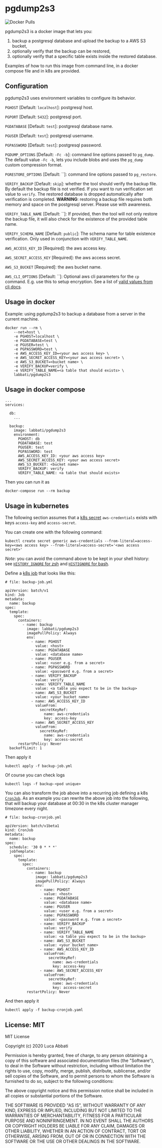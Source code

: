 # pgdump2s3

![Docker Pulls](https://img.shields.io/docker/pulls/labbati/pgdump2s3)

pgdump2s3 is a docker image that lets you:

1. backup a postgresql database and upload the backup to a AWS S3 bucket,
2. optionally verify that the backup can be restored,
3. optionally verify that a specific table exists inside the restored database.

Examples of how to run this image from command line, in a docker compose file and in k8s are provided.

## Configuration

pgdump2s3 uses environment variables to configure its behavior.

`PGHOST` [Default: `localhost`]: postgresql host.

`PGPORT` [Default: `5432`]: postgresql port.

`PGDATABASE` [Default: `test`]: postgresql database name.

`PGUSER` [Default: `test`]: postgresql username.

`PGPASSWORD` [Default: `test`]: postgresql password.

`PGDUMP_OPTIONS` [Default: `-Fc -b`]: command line options passed to `pg_dump`. The default value `-Fc -b`, lets you include blobs and uses the `pg_dump` custom compression format.

`PGRESTORE_OPTIONS` [Default: ``]: command line options passed to `pg_restore`.

`VERIFY_BACKUP` [Default: `skip`]: whether the tool should verify the backup file. By default the backup file is not verified. If you want to run verification set value to `verify`. The restored database is dropped automatically after verification is completed. **WARNING**: restoring a backup file requires both memory and space on the postgresql server. Please use with awareness.

`VERIFY_TABLE_NAME` [Default: ``]: If provided, then the tool will not only restore the backup file, it will also check for the existence of the provided table name.

`VERIFY_SCHEMA_NAME` [Default: `public`]: The schema name for table existence verification. Only used in conjunction with `VERIFY_TABLE_NAME`.

`AWS_ACCESS_KEY_ID` [Required]: the aws access key.

`AWS_SECRET_ACCESS_KEY` [Required]: the aws access secret.

`AWS_S3_BUCKET` [Required]: the aws bucket name.

`AWS_CLI_OPTIONS` [Default: ``]: Optional aws cli parameters for the `cp` command. E.g. use this to setup encryption. See a list of [valid values from cli docs](https://docs.aws.amazon.com/cli/latest/reference/s3/cp.html).

## Usage in docker

Example: using pgdump2s3 to backup a database from a server in the current machine.

```
docker run --rm \
    --net=host \
    -e PGHOST=localhost \
    -e PGDATABASE=test \
    -e PGUSER=test \
    -e PGPASSWORD=test \
    -e AWS_ACCESS_KEY_ID=<your aws access key> \
    -e AWS_SECRET_ACCESS_KEY=<your aws access secret> \
    -e AWS_S3_BUCKET=<bucket name> \
    -e VERIFY_BACKUP=verify \
    -e VERIFY_TABLE_NAME=<a table that should exists> \
    labbati/pgdump2s3
```

## Usage in docker compose

```
...
services:

  db:
    ...

  backup:
    image: labbati/pgdump2s3
    environment:
      PGHOST: db
      PGDATABASE: test
      PGUSER: test
      PGPASSWORD: test
      AWS_ACCESS_KEY_ID: <your aws access key>
      AWS_SECRET_ACCESS_KEY: <your aws access secret>
      AWS_S3_BUCKET: <bucket name>
      VERIFY_BACKUP: verify
      VERIFY_TABLE_NAME: <a table that should exists>
```

Then you can run it as

```
docker-compose run --rm backup
```

## Usage in kubernetes

The following section assumes that a [k8s secret](https://kubernetes.io/docs/concepts/configuration/secret/) `aws-credentials` exists with keys `access-key` and `access-secret`.

You can create one with the following command:

```
kubectl create secret generic aws-credentials --from-literal=access-key=<aws access key> --from-literal=access-secret='<aws access secret>'
```

_Note_: you can avoid the command above to be kept in your shell history: see [`HISTORY_IGNORE` for zsh](http://zsh.sourceforge.net/Doc/Release/Parameters.html#Parameters-Used-By-The-Shell) and [`HISTIGNORE` for bash](https://www.gnu.org/software/bash/manual/html_node/Bash-Variables.html).

Define a [k8s job](https://kubernetes.io/docs/concepts/workloads/controllers/jobs-run-to-completion/) that looks like this:

```
# file: backup-job.yml

apiVersion: batch/v1
kind: Job
metadata:
  name: backup
spec:
  template:
    spec:
      containers:
        - name: backup
          image: labbati/pgdump2s3
          imagePullPolicy: Always
          env:
            - name: PGHOST
              value: <host>
            - name: PGDATABASE
              value: <database name>
            - name: PGUSER
              value: <user e.g. from a secret>
            - name: PGPASSWORD
              value: <password e.g. from a secret>
            - name: VERIFY_BACKUP
              value: verify
            - name: VERIFY_TABLE_NAME
              value: <a table you expect to be in the backup>
            - name: AWS_S3_BUCKET
              value: <your bucket name>
            - name: AWS_ACCESS_KEY_ID
              valueFrom:
                secretKeyRef:
                  name: aws-credentials
                  key: access-key
            - name: AWS_SECRET_ACCESS_KEY
              valueFrom:
                secretKeyRef:
                  name: aws-credentials
                  key: access-secret
      restartPolicy: Never
  backoffLimit: 1
```

Then apply it

```
kubectl apply -f backup-job.yml
```

Of course you can check logs

```
kubectl logs -f backup-<pod unique>
```

You can also transform the job above into a recurring job defining a k8s [`CronJob`](). As an example you can rewrite the
above job into the following, that will backup your database at 00:30 in the k8s cluster manager timezone every night.

```
# file: backup-cronjob.yml

apiVersion: batch/v1beta1
kind: CronJob
metadata:
  name: backup
spec:
  schedule: '30 0 * * *'
  jobTemplate:
    spec:
      template:
        spec:
          containers:
            - name: backup
              image: labbati/pgdump2s3
              imagePullPolicy: Always
              env:
                - name: PGHOST
                  value: <host>
                - name: PGDATABASE
                  value: <database name>
                - name: PGUSER
                  value: <user e.g. from a secret>
                - name: PGPASSWORD
                  value: <password e.g. from a secret>
                - name: VERIFY_BACKUP
                  value: verify
                - name: VERIFY_TABLE_NAME
                  value: <a table you expect to be in the backup>
                - name: AWS_S3_BUCKET
                  value: <your bucket name>
                - name: AWS_ACCESS_KEY_ID
                  valueFrom:
                    secretKeyRef:
                      name: aws-credentials
                      key: access-key
                - name: AWS_SECRET_ACCESS_KEY
                  valueFrom:
                    secretKeyRef:
                      name: aws-credentials
                      key: access-secret
          restartPolicy: Never
```

And then apply it

```
kubectl apply -f backup-cronjob.yaml
```

## License: MIT

MIT License

Copyright (c) 2020 Luca Abbati

Permission is hereby granted, free of charge, to any person obtaining a copy
of this software and associated documentation files (the "Software"), to deal
in the Software without restriction, including without limitation the rights
to use, copy, modify, merge, publish, distribute, sublicense, and/or sell
copies of the Software, and to permit persons to whom the Software is
furnished to do so, subject to the following conditions:

The above copyright notice and this permission notice shall be included in all
copies or substantial portions of the Software.

THE SOFTWARE IS PROVIDED "AS IS", WITHOUT WARRANTY OF ANY KIND, EXPRESS OR
IMPLIED, INCLUDING BUT NOT LIMITED TO THE WARRANTIES OF MERCHANTABILITY,
FITNESS FOR A PARTICULAR PURPOSE AND NONINFRINGEMENT. IN NO EVENT SHALL THE
AUTHORS OR COPYRIGHT HOLDERS BE LIABLE FOR ANY CLAIM, DAMAGES OR OTHER
LIABILITY, WHETHER IN AN ACTION OF CONTRACT, TORT OR OTHERWISE, ARISING FROM,
OUT OF OR IN CONNECTION WITH THE SOFTWARE OR THE USE OR OTHER DEALINGS IN THE
SOFTWARE.
